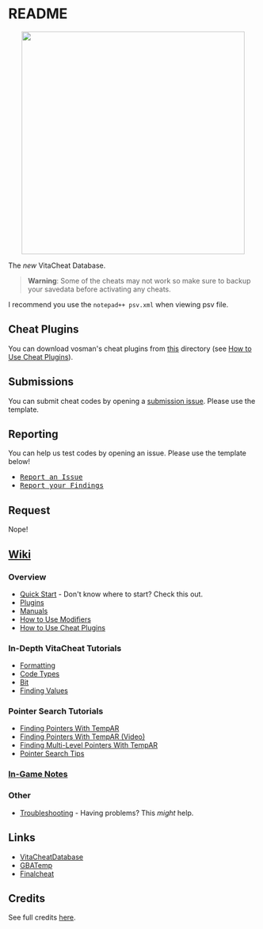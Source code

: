 # README #

<p align="center"><img width="450" src="https://raw.githubusercontent.com/wiki/r0ah/vitacheat/images/maimoe.png"></p>

The _new_ VitaCheat Database.

> **Warning**: Some of the cheats may not work so make sure to backup your savedata before activating any cheats.	

I recommend you use the `notepad++ psv.xml` when viewing psv file.

## Cheat Plugins ##

You can download vosman's cheat plugins from [this](https://github.com/r0ah/vitacheat/tree/master/cheatplugin) directory (see [How to Use Cheat Plugins](https://github.com/r0ah/vitacheat/wiki/How-to-Use-Cheat-Plugins)).

## Submissions ##

You can submit cheat codes by opening a [submission issue](https://github.com/r0ah/vitacheat/issues/new?template=cheat-code-submission.md). Please use the template.

## Reporting ##

You can help us test codes by opening an issue. Please use the template below!

* <kbd>[Report an Issue](https://github.com/r0ah/vitacheat/issues/new?template=report-an-issue.md)</kbd>
* <kbd>[Report your Findings](https://github.com/r0ah/vitacheat/issues/new?template=report-your-findings.md)</kbd>

## Request ##

Nope!

## [Wiki](https://github.com/r0ah/vitacheat/wiki) ##

### Overview ###

* [Quick Start](https://github.com/r0ah/vitacheat/wiki/Quick-Start) - Don't know where to start? Check this out.
* [Plugins](https://github.com/r0ah/vitacheat/wiki/Plugins)
* [Manuals](https://github.com/r0ah/vitacheat/wiki/Manuals)
* [How to Use Modifiers](https://github.com/r0ah/vitacheat/wiki/How-to-Use-Modifiers)
* [How to Use Cheat Plugins](https://github.com/r0ah/vitacheat/wiki/How-to-Use-Cheat-Plugins)

### In-Depth VitaCheat Tutorials ###

* [Formatting](https://github.com/r0ah/vitacheat/wiki/Formatting)
* [Code Types](https://github.com/r0ah/vitacheat/wiki/Code-Types)
* [Bit](https://github.com/r0ah/vitacheat/wiki/Bit)
* [Finding Values](https://github.com/r0ah/vitacheat/wiki/Finding-Values)

### Pointer Search Tutorials ###

* [Finding Pointers With TempAR](https://github.com/r0ah/vitacheat/wiki/Finding-Pointers-With-TempAR)
* [Finding Pointers With TempAR (Video)](https://github.com/r0ah/vitacheat/wiki/Finding-Pointers-With-TempAR-(Video))
* [Finding Multi-Level Pointers With TempAR](https://github.com/r0ah/vitacheat/wiki/Finding-Multi-Level-Pointers-With-TempAR)
* [Pointer Search Tips](https://github.com/r0ah/vitacheat/wiki/Pointer-Search-Tips)

### [In-Game Notes](https://github.com/r0ah/vitacheat/wiki/In-Game-Notes) ###

### Other ###

* [Troubleshooting](https://github.com/r0ah/vitacheat/wiki/Troubleshooting) - Having problems? This _might_ help.

## Links ##

* [VitaCheatDatabase](https://github.com/ShumnoT/VitaCheatDatabase)
* [GBATemp](https://gbatemp.net/threads/vitacheat-finalcheat-database.485343)
* [Finalcheat](http://finalcheat.github.io)

## Credits ##

See full credits [here](https://github.com/r0ah/vitacheat/blob/master/CREDITS.md).
